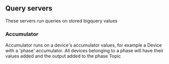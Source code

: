 ## Query servers

These servers run queries on stored bigquery values

### Accumulator

Accumulator runs on a device's accumulator values, for example
a Device with a 'phase' accumulator. All devices belonging to a phase
will have their values added and the output added to the phase Topic